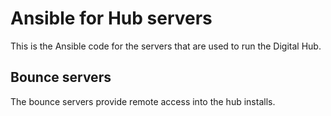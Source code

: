 Ansible for Hub servers
=======================

This is the Ansible code for the servers that are used to run the Digital Hub.

Bounce servers
--------------

The bounce servers provide remote access into the hub installs.


